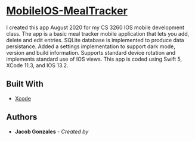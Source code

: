 # [MobileIOS-MealTracker](https://github.com/JacobGonzales/MobileIOS-MealTracker)
I created this app August 2020 for my CS 3260 IOS mobile development class. The app is a basic meal tracker mobile application that lets you add, delete and edit entries. SQLite database is implemented to produce data persistance. Added a settings implementation to support dark mode, version and build information. Supports standard device rotation and implements standard use of IOS views. This app is coded using Swift 5, XCode 11.3, and IOS 13.2.

## Built With 

* [Xcode](hhttps://developer.apple.com/xcode/)

## Authors

* **Jacob Gonzales** - *Created by*
